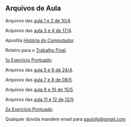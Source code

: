 ## Arquivos de Aula

Arquivos das [aula 1 e 2 de 10/4](https://drive.google.com/open?id=0B5iaTzpaUAh6VHVrQzV6eXBSZ00).

Arquivos das [aula 3 e 4 de 17/4](https://drive.google.com/open?id=0B5iaTzpaUAh6WnJTaTdTRklrSjQ).

Apostila [História do Computador](https://drive.google.com/open?id=0B5iaTzpaUAh6RmtENzJFdm5OcXc).

Roteiro para o [Trabalho Final](https://drive.google.com/open?id=0B5iaTzpaUAh6Y3NaU2xiZmM2amM).

[1o Exercício Pontuado](https://goo.gl/forms/Onz35gD26GCuhnHo2).

Arquivos das [aula 5 e 6 de 24/4](https://drive.google.com/open?id=0B5iaTzpaUAh6Q3VYUmRZSG50dEE).

Arquivos das [aula 7 e 8 de 08/5](https://drive.google.com/open?id=0B5iaTzpaUAh6MzdYMnBkY0xLc1U).

Arquivos das [aula 9 e 10 de 15/5](https://drive.google.com/open?id=0B5iaTzpaUAh6N2JQZHdVUkRjdXM).

Arquivos das [aula 11 e 12 de 12/5](https://drive.google.com/open?id=0B5iaTzpaUAh6OS1tQUE2UVFHZnM)

[2o Exercício Pontuado](https://goo.gl/forms/vvBj6rkd0LVJb2im2).

Qualquer dúvida mandem email para paulofg@gmail.com

